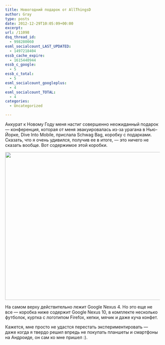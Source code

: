 ```yaml
---
title: Новогодний подарок от AllThingsD
author: Gray
type: posts
date: 2012-12-29T10:05:09+00:00
excerpt:
url: /11098
dsq_thread_id:
  - 998280060
esml_socialcount_LAST_UPDATED:
  - 1497218404
essb_cache_expire:
  - 1615440944
essb_c_google:
  - 5
essb_c_total:
  - 5
esml_socialcount_googleplus:
  - 4
esml_socialcount_TOTAL:
  - 4
categories:
  - Uncategorized

---
```








Аккурат к Новому Году меня настиг совершенно неожиданный подарок — конференция, которая от меня эвакуировалась из-за урагана в Нью-Йорке, Dive Into Mobile, прислала Schwag Bag, коробку с подарками. Сказать, что я очень удивился, получив ее в итоге, — это ничего не сказать вообще. Вот содержимое этой коробки. 

<img src="https://i0.wp.com/searchenginesblog.s3.amazonaws.com/schwagbag.jpg?resize=640%2C480" alt="" width="640" height="480" data-recalc-dims="1" /> 

На самом верху действительно лежит Google Nexus 4. Но это еще не все — коробка ниже содержит Google Nexus 10, в комплекте несколько футболок, куртка с логотипом Firefox, кепки, мячик и даже куча конфет. 

Кажется, мне просто не удастся перестать экспериментировать — даже когда я твердо решил впредь не покупать планшеты и смартфоны на Андроиде, он сам ко мне пришел :).